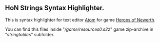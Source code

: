## HoN Strings Syntax Highlighter.

This is syntax highlighter for text editor [Atom](https://atom.io/) for game [Heroes of Newerth](http://www.heroesofnewerth.com/).

You can find this files inside "_<HoNFolder>/game/resources0.s2z_" game zip-archive in "_stringtables_" subfolder.
